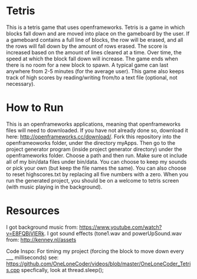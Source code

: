 # Tetris

This is a tetris game that uses openframeworks. Tetris is a game in which blocks fall down and are moved into place on the gameboard by the user. If a gameboard contains a full line of blocks, the row will be erased, and all the rows will fall down by the amount of rows erased. The score is increased based on the amount of lines cleared at a time. Over time, the speed at which the block fall down will increase. The game ends when there is no room for a new block to spawn. A typical game can last anywhere from 2-5 minutes (for the average user). This game also keeps track of high scores by reading/writing from/to a text file (optional, not necessary).

# How to Run

This is an openframeworks applications, meaning that openframeworks files will need to downloaded. If you have not already done so, download it here: http://openframeworks.cc/download/.
Fork this repository into the openframeoworks folder, under the directory myApps. 
Then go to the project generator program (inside project generator directory) under the openframeworks folder. Choose a path and then run.
Make sure ot include all of my bin/data files under bin/data. You can choose to keep my sounds or pick your own (but keep the file names the same). You can also choose to reset highscores.txt by replacing all five numbers with a zero.
When you run the generated project, you should be on a welcome to tetris screen (with music playing in the background).


# Resources 

I got background music from: https://www.youtube.com/watch?v=E8FQBjVlERk.
I got sound effects (tone1.wav and powerUpSound.wav from: http://kenney.nl/assets

Code Inspo:
For timing my project (forcing the block to move down every ___ milliseconds) see: https://github.com/OneLoneCoder/videos/blob/master/OneLoneCoder_Tetris.cpp
specfically, look at thread.sleep();
